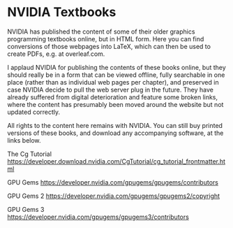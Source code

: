 # NVIDIA Textbooks

NVIDIA has published the content of some of their older graphics programming textbooks online, but in HTML form. Here you can find conversions of those webpages into LaTeX, which can then be used to create PDFs, e.g. at overleaf.com.

I applaud NVIDIA for publishing the contents of these books online, but they should really be in a form that can be viewed offline, fully searchable in one place (rather than as individual web pages per chapter), and preserved in case NVIDIA decide to pull the web server plug in the future. They have already suffered from digital deterioration and feature some broken links, where the content has presumably been moved around the website but not updated correctly.

All rights to the content here remains with NVIDIA. You can still buy printed versions of these books, and download any accompanying software, at the links below.

The Cg Tutorial
https://developer.download.nvidia.com/CgTutorial/cg_tutorial_frontmatter.html

GPU Gems
https://developer.nvidia.com/gpugems/gpugems/contributors

GPU Gems 2
https://developer.nvidia.com/gpugems/gpugems2/copyright

GPU Gems 3
https://developer.nvidia.com/gpugems/gpugems3/contributors

